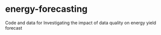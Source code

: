 # energy-forecasting
Code and data for Investigating the impact of data quality on energy yield forecast
